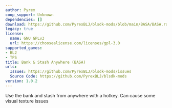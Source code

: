 ```yaml
---
author: Pyrex
coop_support: Unknown
dependencies: []
download: https://github.com/PyrexBLJ/blsdk-mods/blob/main/BASA/BASA.rar
legacy: true
license:
  name: GNU GPLv3
  url: https://choosealicense.com/licenses/gpl-3.0
supported_games:
- BL2
- TPS
title: Bank & Stash Anywhere (BASA)
urls:
  Issues: https://github.com/PyrexBLJ/blsdk-mods/issues
  Source Code: https://github.com/PyrexBLJ/blsdk-mods
version: 1.0.2
---
```

Use the bank and stash from anywhere with a hotkey. Can cause some visual texture issues